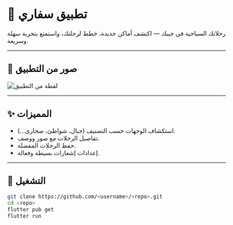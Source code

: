# 📱 تطبيق سفاري

رحلاتك السياحية في جيبك — اكتشف أماكن جديدة، خطط لرحلتك، واستمتع بتجربة سهلة وسريعة.

---

## 📸 صور من التطبيق
![لقطة من التطبيق](assets/mockup.png)

---

## ✨ المميزات
- استكشاف الوجهات حسب التصنيف (جبال، شواطئ، صحارى...).
- تفاصيل الرحلات مع صور ووصف.
- حفظ الرحلات المفضلة.
- إعدادات إشعارات بسيطة وفعالة.

---

## 🚀 التشغيل
```bash
git clone https://github.com/<username>/<repo>.git
cd <repo>
flutter pub get
flutter run
